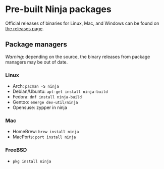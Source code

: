 # Pre-built Ninja packages

Official releases of binaries for Linux, Mac, and Windows can be found on [the releases page](https://github.com/ninja-build/ninja/releases).

## Package managers

*Warning*: depending on the source, the binary releases from package managers may be out of date.

### Linux

* Arch: `pacman -S ninja`
* Debian/Ubuntu: `apt-get install ninja-build`
* Fedora: `dnf install ninja-build`
* Gentoo: `emerge dev-util/ninja`
* Opensuse: zypper in ninja

### Mac

* HomeBrew: `brew install ninja`
* MacPorts: `port install ninja`

### FreeBSD

* `pkg install ninja`
